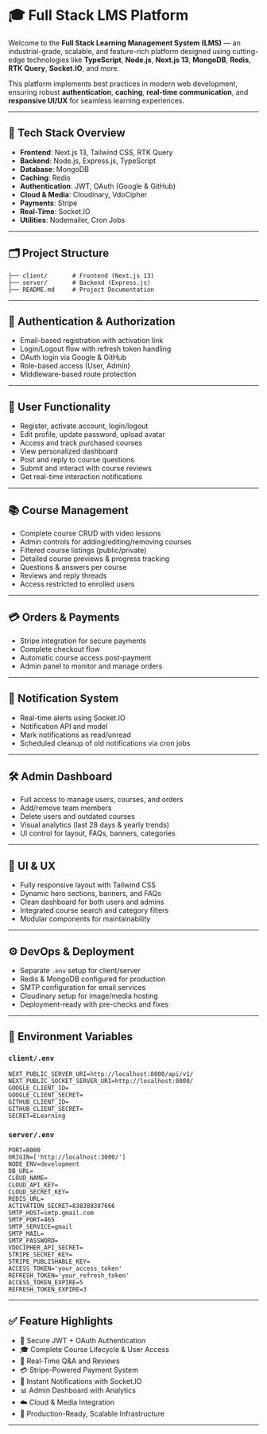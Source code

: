 # 🎓 Full Stack LMS Platform

Welcome to the **Full Stack Learning Management System (LMS)** — an industrial-grade, scalable, and feature-rich platform designed using cutting-edge technologies like **TypeScript**, **Node.js**, **Next.js 13**, **MongoDB**, **Redis**, **RTK Query**, **Socket.IO**, and more.

This platform implements best practices in modern web development, ensuring robust **authentication**, **caching**, **real-time communication**, and **responsive UI/UX** for seamless learning experiences.

---

## 🚀 Tech Stack Overview

- **Frontend**: Next.js 13, Tailwind CSS, RTK Query  
- **Backend**: Node.js, Express.js, TypeScript  
- **Database**: MongoDB  
- **Caching**: Redis  
- **Authentication**: JWT, OAuth (Google & GitHub)  
- **Cloud & Media**: Cloudinary, VdoCipher  
- **Payments**: Stripe  
- **Real-Time**: Socket.IO  
- **Utilities**: Nodemailer, Cron Jobs  

---

## 🗂️ Project Structure

```
├── client/       # Frontend (Next.js 13)
├── server/       # Backend (Express.js)
├── README.md     # Project Documentation
```

---

## 🔐 Authentication & Authorization

- Email-based registration with activation link  
- Login/Logout flow with refresh token handling  
- OAuth login via Google & GitHub  
- Role-based access (User, Admin)  
- Middleware-based route protection  

---

## 👤 User Functionality

- Register, activate account, login/logout  
- Edit profile, update password, upload avatar  
- Access and track purchased courses  
- View personalized dashboard  
- Post and reply to course questions  
- Submit and interact with course reviews  
- Get real-time interaction notifications  

---

## 📚 Course Management

- Complete course CRUD with video lessons  
- Admin controls for adding/editing/removing courses  
- Filtered course listings (public/private)  
- Detailed course previews & progress tracking  
- Questions & answers per course  
- Reviews and reply threads  
- Access restricted to enrolled users  

---

## 💳 Orders & Payments

- Stripe integration for secure payments  
- Complete checkout flow  
- Automatic course access post-payment  
- Admin panel to monitor and manage orders  

---

## 🔔 Notification System

- Real-time alerts using Socket.IO  
- Notification API and model  
- Mark notifications as read/unread  
- Scheduled cleanup of old notifications via cron jobs  

---

## 🛠️ Admin Dashboard

- Full access to manage users, courses, and orders  
- Add/remove team members  
- Delete users and outdated courses  
- Visual analytics (last 28 days & yearly trends)  
- UI control for layout, FAQs, banners, categories  

---

## 🎨 UI & UX

- Fully responsive layout with Tailwind CSS  
- Dynamic hero sections, banners, and FAQs  
- Clean dashboard for both users and admins  
- Integrated course search and category filters  
- Modular components for maintainability  

---

## ⚙️ DevOps & Deployment

- Separate `.env` setup for client/server  
- Redis & MongoDB configured for production  
- SMTP configuration for email services  
- Cloudinary setup for image/media hosting  
- Deployment-ready with pre-checks and fixes  

---

## 🔧 Environment Variables

### `client/.env`
```env
NEXT_PUBLIC_SERVER_URI=http://localhost:8000/api/v1/
NEXT_PUBLIC_SOCKET_SERVER_URI=http://localhost:8000/
GOOGLE_CLIENT_ID=
GOOGLE_CLIENT_SECRET=
GITHUB_CLIENT_ID=
GITHUB_CLIENT_SECRET=
SECRET=ELearning
```

### `server/.env`
```env
PORT=8000
ORIGIN=['http://localhost:3000/']
NODE_ENV=development
DB_URL=
CLOUD_NAME=
CLOUD_API_KEY=
CLOUD_SECRET_KEY=
REDIS_URL=
ACTIVATION_SECRET=838388387666
SMTP_HOST=smtp.gmail.com
SMTP_PORT=465
SMTP_SERVICE=gmail
SMTP_MAIL=
SMTP_PASSWORD=
VDOCIPHER_API_SECRET=
STRIPE_SECRET_KEY=
STRIPE_PUBLISHABLE_KEY=
ACCESS_TOKEN='your_access_token'
REFRESH_TOKEN='your_refresh_token'
ACCESS_TOKEN_EXPIRE=5
REFRESH_TOKEN_EXPIRE=3
```

---

## ✅ Feature Highlights

- 🔐 Secure JWT + OAuth Authentication  
- 🎓 Complete Course Lifecycle & User Access  
- 💬 Real-Time Q&A and Reviews  
- 💳 Stripe-Powered Payment System  
- 🔔 Instant Notifications with Socket.IO  
- 📊 Admin Dashboard with Analytics  
- ☁️ Cloud & Media Integration  
- 🚀 Production-Ready, Scalable Infrastructure  

---

